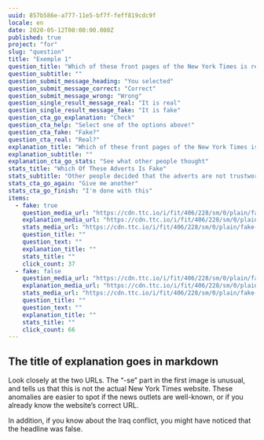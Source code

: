 ```yaml
---
uuid: 857b586e-a777-11e5-bf7f-feff819cdc9f
locale: en
date: 2020-05-12T00:00:00.000Z
published: true
project: "for"
slug: "question"
title: "Exemple 1"
question_title: "Which of these front pages of the New York Times is real"
question_subtitle: ""
question_submit_message_heading: "You selected"
question_submit_message_correct: "Correct"
question_submit_message_wrong: "Wrong"
question_single_result_message_real: "It is real"
question_single_result_message_fake: "It is fake"
question_cta_go_explanation: "Check"
question_cta_help: "Select one of the options above!"
question_cta_fake: "Fake?"
question_cta_real: "Real?"
explanation_title: "Which of these front pages of the New York Times is real"
explanation_subtitle: ""
explanation_cta_go_stats: "See what other people thought"
stats_title: "Which Of These Adverts Is Fake"
stats_subtitle: "Other people decided that the adverts are not trustworthy"
stats_cta_go_again: "Give me another"
stats_cta_go_finish: "I'm done with this"
items:
  - fake: true
    question_media_url: "https://cdn.ttc.io/i/fit/406/228/sm/0/plain/fake-or-real-news-edition/nyt1.png"
    explanation_media_url: "https://cdn.ttc.io/i/fit/406/228/sm/0/plain/fake-or-real-news-edition/nyt1.png"
    stats_media_url: "https://cdn.ttc.io/i/fit/406/228/sm/0/plain/fake-or-real-news-edition/nyt1.png"
    question_title: ""
    question_text: ""
    explanation_title: ""
    stats_title: ""
    click_count: 37
  - fake: false
    question_media_url: "https://cdn.ttc.io/i/fit/406/228/sm/0/plain/fake-or-real-news-edition/nyt2.png"
    explanation_media_url: "https://cdn.ttc.io/i/fit/406/228/sm/0/plain/fake-or-real-news-edition/nyt2.png"
    stats_media_url: "https://cdn.ttc.io/i/fit/406/228/sm/0/plain/fake-or-real-news-edition/nyt2.png"
    question_title: ""
    question_text: ""
    explanation_title: ""
    stats_title: ""
    click_count: 66
---
```

## The title of explanation goes in markdown

Look closely at the two URLs. The “-se” part in the first image is unusual, and tells us that this is not the actual New York Times website. These anomalies are easier to spot if the news outlets are well-known, or if you already know the website’s correct URL. 

In addition, if you know about the Iraq conflict, you might have noticed that the headline was false.
